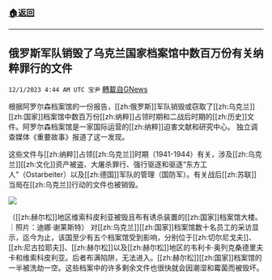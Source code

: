 ###  [:house:返回](README.md)
---


## 俄罗斯军队销毁了乌克兰国家档案馆中数百万份有关纳粹罪行的文件
`12/1/2023 4:44 AM UTC 宝尹` [轉載自GNews](https://gnews.org/articles/2057801)

根据阿罗尔森档案馆的一份报告，[[zh:俄罗斯]]军队销毁或窃取了[[zh:乌克兰]][[zh:国家]]档案馆中数百万份[[zh:纳粹]]占领时期和二战后时期的[[zh:历史]]文件。阿罗尔森档案馆是一家国际运营的[[zh:纳粹]]迫害文献和研究中心。
独立调查媒体《重要故事》报道了这一发现。

这些文件与[[zh:纳粹]]占领[[zh:乌克兰]]时期（1941-1944）有关，涉及[[zh:乌克兰]][[zh:文化]]资产被盗、大屠杀罪行、强行驱逐和驱逐“东方工人”（Ostarbeiter）以及[[zh:德国]]军队的管理（国防军）。有关战后[[zh:苏联]]当局在[[zh:乌克兰]]行动的文件也被销毁。

![](https://i.imgur.com/0piW3Bi.jpg)

（[[zh:赫尔松]]地区维索科皮利亚被毁且布有诱杀装置的[[zh:国家]]档案馆大楼。｜照片：迪娜·谢莱斯特）
对[[zh:乌克兰]][[zh:国家]]档案馆数十名员工的采访显示，迄今为止，该国至少有五个档案馆受到影响，分别位于[[zh:切尔尼戈夫]]、[[zh:尼古拉耶夫]]、[[zh:赫尔松]]以及[[zh:赫尔松]]地区的韦利卡·奥列克桑德里夫卡和维索科皮利亚。后者布满陷阱，无法进入。[[zh:赫尔松]][[zh:国家]]档案馆的一半被洗劫一空。这些档案中的许多剩余文件也很快就会因潮湿和霉菌而被毁坏。



